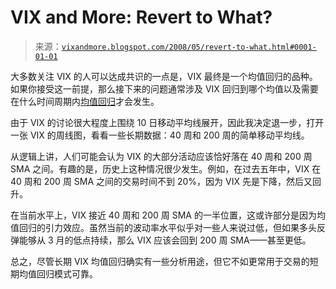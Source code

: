 <!--yml

分类：未分类

date: 2024-05-18 18:36:27

-->

# VIX and More: Revert to What?

> 来源：[`vixandmore.blogspot.com/2008/05/revert-to-what.html#0001-01-01`](http://vixandmore.blogspot.com/2008/05/revert-to-what.html#0001-01-01)

大多数关注 VIX 的人可以达成共识的一点是，VIX 最终是一个均值回归的品种。如果你接受这一前提，那么接下来的问题通常涉及 VIX 回归到哪个均值以及需要在什么时间周期内[均值回归](http://vixandmore.blogspot.com/search/label/mean%20reversion)才会发生。

由于 VIX 的讨论很大程度上围绕 10 日移动平均线展开，因此我决定退一步，打开一张 VIX 的周线图，看看一些长期数据：40 周和 200 周的简单移动平均线。

从逻辑上讲，人们可能会认为 VIX 的大部分活动应该恰好落在 40 周和 200 周 SMA 之间。有趣的是，历史上这种情况很少发生。例如，在过去五年中，VIX 在 40 周和 200 周 SMA 之间的交易时间不到 20%，因为 VIX 先是下降，然后又回升。

在当前水平上，VIX 接近 40 周和 200 周 SMA 的一半位置，这或许部分是因为均值回归的引力效应。虽然当前的波动率水平似乎对一些人来说过低，但如果多头反弹能够从 3 月的低点持续，那么 VIX 应该会回到 200 周 SMA——甚至更低。

总之，尽管长期 VIX 均值回归确实有一些分析用途，但它不如更常用于交易的短期均值回归模式可靠。
